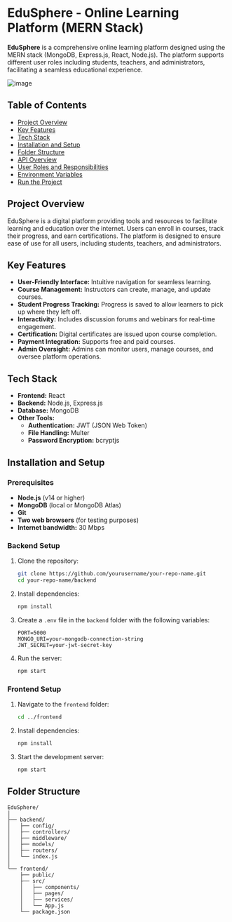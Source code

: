# EduSphere - Online Learning Platform (MERN Stack)

**EduSphere** is a comprehensive online learning platform designed using the MERN stack (MongoDB, Express.js, React, Node.js). The platform supports different user roles including students, teachers, and administrators, facilitating a seamless educational experience.

![image](https://github.com/user-attachments/assets/5215c20d-4d00-45c1-b156-a153c44d2c90)



## Table of Contents
- [Project Overview](#project-overview)
- [Key Features](#key-features)
- [Tech Stack](#tech-stack)
- [Installation and Setup](#installation-and-setup)
- [Folder Structure](#folder-structure)
- [API Overview](#api-overview)
- [User Roles and Responsibilities](#user-roles-and-responsibilities)
- [Environment Variables](#environment-variables)
- [Run the Project](#run-the-project)

## Project Overview
EduSphere is a digital platform providing tools and resources to facilitate learning and education over the internet. Users can enroll in courses, track their progress, and earn certifications. The platform is designed to ensure ease of use for all users, including students, teachers, and administrators.

## Key Features
- **User-Friendly Interface:** Intuitive navigation for seamless learning.
- **Course Management:** Instructors can create, manage, and update courses.
- **Student Progress Tracking:** Progress is saved to allow learners to pick up where they left off.
- **Interactivity:** Includes discussion forums and webinars for real-time engagement.
- **Certification:** Digital certificates are issued upon course completion.
- **Payment Integration:** Supports free and paid courses.
- **Admin Oversight:** Admins can monitor users, manage courses, and oversee platform operations.

## Tech Stack
- **Frontend:** React
- **Backend:** Node.js, Express.js
- **Database:** MongoDB
- **Other Tools:** 
  - **Authentication:** JWT (JSON Web Token)
  - **File Handling:** Multer
  - **Password Encryption:** bcryptjs

## Installation and Setup
### Prerequisites
- **Node.js** (v14 or higher)
- **MongoDB** (local or MongoDB Atlas)
- **Git**
- **Two web browsers** (for testing purposes)
- **Internet bandwidth:** 30 Mbps

### Backend Setup
1. Clone the repository:
    ```bash
    git clone https://github.com/yourusername/your-repo-name.git
    cd your-repo-name/backend
    ```
2. Install dependencies:
    ```bash
    npm install
    ```
3. Create a `.env` file in the `backend` folder with the following variables:
    ```env
    PORT=5000
    MONGO_URI=your-mongodb-connection-string
    JWT_SECRET=your-jwt-secret-key
    ```
4. Run the server:
    ```bash
    npm start
    ```

### Frontend Setup
1. Navigate to the `frontend` folder:
    ```bash
    cd ../frontend
    ```
2. Install dependencies:
    ```bash
    npm install
    ```
3. Start the development server:
    ```bash
    npm start
    ```

## Folder Structure
```plaintext
EduSphere/
│
├── backend/
│   ├── config/
│   ├── controllers/
│   ├── middleware/
│   ├── models/
│   ├── routers/
│   └── index.js
│
└── frontend/
    ├── public/
    ├── src/
    │   ├── components/
    │   ├── pages/
    │   ├── services/
    │   └── App.js
    └── package.json

